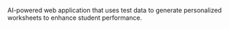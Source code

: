 AI-powered web application that uses test data to generate personalized worksheets to enhance student performance. 
